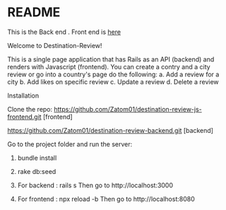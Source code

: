 # README

This is the Back end . Front end  is [here](https://github.com/Zatom01/destination-review-js-frontend)



Welcome to Destination-Review!

This is a single page application that has Rails as an API (backend) and renders with Javascript (frontend).
You can create a contry and a city review or go into a country's page do the following:
    a. Add a review for a city
    b. Add likes on specific review
    c. Update a review
    d. Delete a review

Installation

Clone the repo:
https://github.com/Zatom01/destination-review-js-frontend.git [frontend]

https://github.com/Zatom01/destination-review-backend.git [backend]


Go to the project folder and run the server:

1. bundle install

2. rake db:seed

3. For backend : rails s
    Then go to http://localhost:3000

4. For frontend : npx reload -b
    Then go to http://localhost:8080
